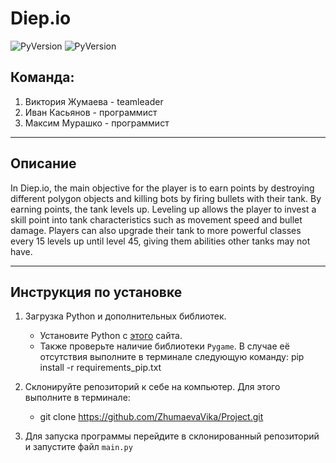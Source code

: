 # Diep.io

![PyVersion](https://img.shields.io/badge/python-3.8%2B-brightgreen) ![PyVersion](https://img.shields.io/badge/Pygame-2.1.2-brightgreen)

## Команда:
1. Виктория Жумаева - teamleader
2. Иван Касьянов - программист
3. Максим Мурашко - программист

---

## Описание

In Diep.io, the main objective for the player is to earn points by destroying different polygon objects and killing bots by firing bullets with their tank. By earning points, the tank levels up. Leveling up allows the player to invest a skill point into tank characteristics such as movement speed and bullet damage. Players can also upgrade their tank to more powerful classes every 15 levels up until level 45, giving them abilities other tanks may not have.

---
## Инструкция по установке

1. Загрузка Python и дополнительных библиотек.
   - Установите Python с [этого](https://www.python.org/downloads/) сайта.
   - Также проверьте наличие библиотеки `Pygame`. В случае её отсутствия выполните в терминале следующую команду:
   pip install -r requirements_pip.txt

2. Склонируйте репозиторий к себе на компьютер. Для этого выполните в терминале:

    - git clone https://github.com/ZhumaevaVika/Project.git

3. Для запуска программы перейдите в склонированный репозиторий и запустите файл `main.py`


    
